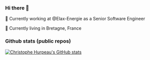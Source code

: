 ### Hi there 👋

🏢 Currently working at @Elax-Energie as a Senior Software Engineer

📍 Currently living in Bretagne, France

### Github stats (public repos)

[![Christophe Hurpeau's GitHub stats](https://github-readme-stats.vercel.app/api?username=christophehurpeau&show_icons=true&hide_title=true)](https://github.com/anuraghazra/github-readme-stats)
